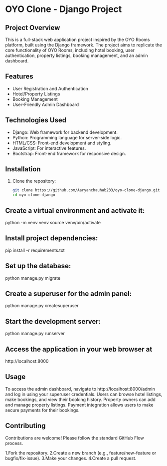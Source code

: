 # OYO Clone - Django Project


## Project Overview

This is a full-stack web application project inspired by the OYO Rooms platform, built using the Django framework. The project aims to replicate the core functionality of OYO Rooms, including hotel booking, user authentication, property listings, booking management, and an admin dashboard.

## Features

- User Registration and Authentication
- Hotel/Property Listings
- Booking Management
- User-Friendly Admin Dashboard

## Technologies Used

- Django: Web framework for backend development.
- Python: Programming language for server-side logic.
- HTML/CSS: Front-end development and styling.
- JavaScript: For interactive features.
- Bootstrap: Front-end framework for responsive design.

## Installation

1. Clone the repository:

   ```bash
   git clone https://github.com/Aaryanchauhab233/oyo-clone-django.git
   cd oyo-clone-django
## Create a virtual environment and activate it:
python -m venv venv
source venv/bin/activate

## Install project dependencies:
pip install -r requirements.txt

## Set up the database:
python manage.py migrate

## Create a superuser for the admin panel:
python manage.py createsuperuser

## Start the development server:
python manage.py runserver

## Access the application in your web browser at
http://localhost:8000

## Usage
To access the admin dashboard, navigate to http://localhost:8000/admin and log in using your superuser credentials.
Users can browse hotel listings, make bookings, and view their booking history.
Property owners can add and manage property listings.
Payment integration allows users to make secure payments for their bookings.

## Contributing
Contributions are welcome! Please follow the standard GitHub Flow process.

1.Fork the repository.
2.Create a new branch (e.g., feature/new-feature or bugfix/fix-issue).
3.Make your changes.
4.Create a pull request.







